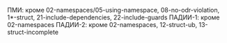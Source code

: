 ПМИ: кроме 02-namespaces/05-using-namespace, 08-no-odr-violation, 1*-struct, 21-include-dependencies, 22-include-guards
ПАДИИ-1: кроме 02-namespaces
ПАДИИ-2: кроме 02-namespaces, 12-struct-ub, 13-struct-incomplete
